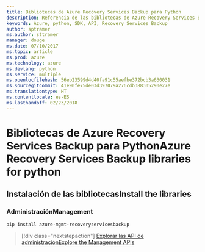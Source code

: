 ```yaml
---
title: Bibliotecas de Azure Recovery Services Backup para Python
description: Referencia de las bibliotecas de Azure Recovery Services Backup para Python
keywords: Azure, python, SDK, API, Recovery Services Backup
author: sptramer
ms.author: sttramer
manager: douge
ms.date: 07/10/2017
ms.topic: article
ms.prod: azure
ms.technology: azure
ms.devlang: python
ms.service: multiple
ms.openlocfilehash: 56eb23599d4d40fa91c55aefbe372bcb3a630031
ms.sourcegitcommit: 41e90fe75de03d397079a276cdb388305290e27e
ms.translationtype: HT
ms.contentlocale: es-ES
ms.lasthandoff: 02/23/2018
---
```

# <a name="azure-recovery-services-backup-libraries-for-python"></a><span data-ttu-id="32284-104">Bibliotecas de Azure Recovery Services Backup para Python</span><span class="sxs-lookup"><span data-stu-id="32284-104">Azure Recovery Services Backup libraries for python</span></span>

## <a name="install-the-libraries"></a><span data-ttu-id="32284-105">Instalación de las bibliotecas</span><span class="sxs-lookup"><span data-stu-id="32284-105">Install the libraries</span></span>


### <a name="management"></a><span data-ttu-id="32284-106">Administración</span><span class="sxs-lookup"><span data-stu-id="32284-106">Management</span></span>

```bash
pip install azure-mgmt-recoveryservicesbackup
```
> [!div class="nextstepaction"]
> [<span data-ttu-id="32284-107">Explorar las API de administración</span><span class="sxs-lookup"><span data-stu-id="32284-107">Explore the Management APIs</span></span>](/python/api/overview/azure/recoveryservicesbackup/management)
